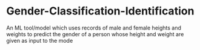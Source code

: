 # Gender-Classification-Identification
An ML tool/model which uses records of male and female heights and weights to predict the gender of a person whose height and weight are given as input to the mode
